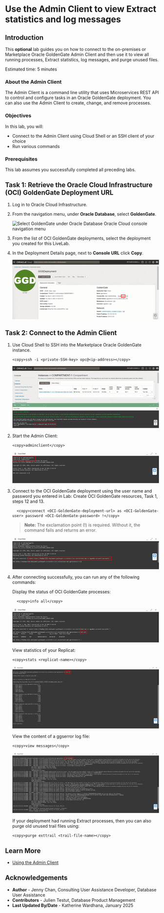 # Use the Admin Client to view Extract statistics and log messages

## Introduction

This **optional** lab guides you on how to connect to the on-premises or Marketplace Oracle GoldenGate Admin Client and then use it to view all running processes, Extract statistics, log messages, and purge unused files.

Estimated time: 5 minutes

### About the Admin Client
The Admin Client is a command line utility that uses Microservices REST API to control and configure tasks in an Oracle GoldenGate deployment. You can also use the Admin Client to create, change, and remove processes.

### Objectives

In this lab, you will:
* Connect to the Admin Client using Cloud Shell or an SSH client of your choice
* Run various commands

### Prerequisites

This lab assumes you successfully completed all preceding labs.

## Task 1: Retrieve the Oracle Cloud Infrastructure (OCI) GoldenGate Deployment URL

1.  Log in to Oracle Cloud Infrastructure.

2.  From the navigation menu, under **Oracle Database**, select **GoldenGate**.

    ![Select GoldenGate under Oracle Database Oracle Cloud console navigation menu](https://oracle-livelabs.github.io/goldengate/ggs-common/create/images/database-goldengate.png " ")

3.  From the list of OCI GoldenGate deployments, select the deployment you created for this LiveLab.

4.  In the Deployment Details page, next to **Console URL** click **Copy**.

    ![Copy the console URL from the deployment details page](images/01-04-consoleurl.png " ")

## Task 2: Connect to the Admin Client

1.  Use Cloud Shell to SSH into the Marketplace Oracle GoldenGate instance.

    ```
    <copy>ssh -i <private-SSH-key> opc@<ip-address></copy>
    ```

    ![SSH command in Cloud Shell](images/02-01-sshkey.png " ")

2.  Start the Admin Client:

    ```
    <copy>adminclient</copy>
    ```

    ![Enter command to run Admin Client](images/02-02-adminclient.png " ")

3.  Connect to the OCI GoldenGate deployment using the user name and password you entered in Lab: Create OCI GoldenGate resources, Task 1, steps 12 and 13.

    ```
      <copy>connect <OCI-GoldenGate-deployment-url> as <OCI-GoldenGate-user> password <OCI-GoldenGate-password> !</copy>
    ```
    > **Note:** The exclamation point (!) is required. Without it, the command fails and returns an error.

    ![Enter connect command into Cloud Shell as described in Step 3.](images/02-03-connect.png " ")

4.  After connecting successfully, you can run any of the following commands:

    Display the status of OCI GoldenGate processes:
    ```
      <copy>info all</copy>
    ```

    ![info all command displays status for OCI GoldenGate processes](images/02-04a-infoall.png " ")

    View statistics of your Replicat:
    ```
    <copy>stats <replicat-name></copy>
    ```

    ![stats command displays statistics of process](images/02-04b-stats.png " ")

    View the content of a ggserror log file:
    ```
    <copy>view messages</copy>
    ```

    ![view message command displays ggserror log file](images/02-04c-view.png " ")

    If your deployment had running Extract processes, then you can also purge old unused trail files using:
    ```
    <copy>purge exttrail <trail-file-name></copy>
    ```

## Learn More
* [Using the Admin Client](https://docs.oracle.com/en/middleware/goldengate/core/21.1/admin/getting-started-oracle-goldengate-process-interfaces.html#GUID-84B33389-0594-4449-BF1A-A496FB1EDB29)

## Acknowledgements
* **Author** - Jenny Chan, Consulting User Assistance Developer, Database User Assistance
* **Contributors** -  Julien Testut, Database Product Management
* **Last Updated By/Date** - Katherine Wardhana, January 2025

